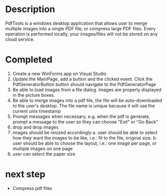 ﻿# Description
PdfTools is a windows desktop application that allows user to merge multiple images into a single PDF file, or compress large PDF files. 
Every operation is performed locally, your images/files will not be stored on any cloud service.

# Completed
1. Create a new WinForms app on Visual Studio
2. Update the MainPage, add a button and the clicked event. Click the PdfGeneratorButton button should navigate to the PdfGeneratorPage
3. Be able to load images from a file dialog. Images are properly displayed in the picture boxes.
4. Be able to merge images into a pdf file, the file will be auto-downloaded to the user's desktop. The file name is unique because it will use the current unix timestamp
5. Prompt messages when necessary, e.g. when the pdf is generate, prompt a message to the user so they can choose "Exit" or "Go Back"
6. drop and drop images
7. images should be resized accordingly
	a. user should be able to select how they want the images to be like, i.e.: fit to the file, original size.
	b. user should be able to choose the layout, i.e.: one image per page, or multiple images on one page
8. user can select the paper size


# next step
- Compress pdf files